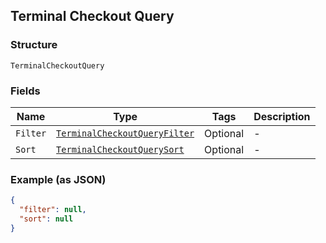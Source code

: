## Terminal Checkout Query

### Structure

`TerminalCheckoutQuery`

### Fields

| Name | Type | Tags | Description |
|  --- | --- | --- | --- |
| `Filter` | [`TerminalCheckoutQueryFilter`](/doc/models/terminal-checkout-query-filter.md) | Optional | - |
| `Sort` | [`TerminalCheckoutQuerySort`](/doc/models/terminal-checkout-query-sort.md) | Optional | - |

### Example (as JSON)

```json
{
  "filter": null,
  "sort": null
}
```

